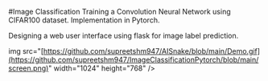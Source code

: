 #Image Classification 
Training a Convolution Neural Network using CIFAR100 dataset. Implementation in Pytorch.

Designing a web user interface using flask for image label prediction.

img src="[https://github.com/supreetshm947/AISnake/blob/main/Demo.gif](https://github.com/supreetshm947/ImageClassificationPytorch/blob/main/screen.png)" width="1024" height="768" />
